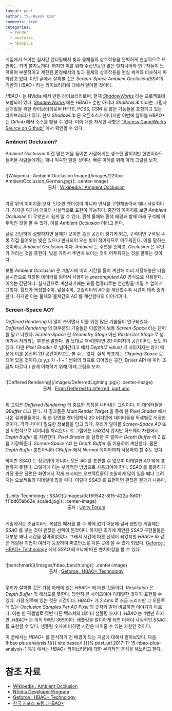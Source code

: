 ```yaml
---
layout: post
author: "Su-Hyeok Kim"
comments: true
categories:
  - render
  - analysis
  - hbaoplus
---
```


게임에서 쓰이는 실시간 렌더링에서 빛과 물체들의 상호작용을 완벽하게 현실적으로 표현하는 거의 불가능하다. 하지만 이를 위해 수십년동안 많은 엔지니어와 연구자들이 노력하여 부분적이고 제한된 환경에서의 빛과 물체의 상호작용을 현실 세계와 비슷하게 따라잡고 있다. 이번 글에서 살펴볼 것은 _Screen-Space Ambient Occlusion(SSAO)_ 기반의 _HBAO+_ 라는 라이브러리에 대해서 알아볼 것이다.

_HBAO+_ 는 NVidia 에서 만든 라이브러리로써, 현재 [_ShadowWorks_](https://developer.nvidia.com/shadowworks) 라는 프로젝트에 포함되어 있다. [_ShadowWorks_](https://developer.nvidia.com/shadowworks) 에는 _HBAO+_ 뿐만 아니라 _ShadowLib_ 이라는 그림자 렌더링을 위한 라이브러리로써 HFTS, PCSS, CSM 등 많은 기능들을 포함하고 있는 라이브러리가 있다. 현재 _ShadowLib_ 은 오픈소스가 아니지만 이번에 알아볼 _HBAO+_ 는 _Github_ 에서 소스를 받을 수 있다. 이에 대한 자세한 사항은 ["Access GameWorks Source on Github"](https://developer.nvidia.com/gameworks-source-github) 에서 확인할 수 있다.

### Ambient Occlusion?

_Ambient Occlusion_ 이란 말은 처음 들어본 사람에게는 생소한 말이지만 한번이라도 들어본 사람들에게는 꽤나 익숙한 말일 것이다. 빠른 이해를 위해 아래 그림을 보자.

<br/>
![Wikipedia : Ambient Occlusion Image](/images/220px-AmbientOcclusion_German.jpg){: .center-image}
<center>출처 : <a href="https://en.wikipedia.org/wiki/Ambient_occlusion">Wikipedia : Ambient Occlusion</a>
</center>
<br/>

가장 위의 이미지를 보자. 단순한 렌더링이 아니라 반사를 구현해놓아서 꽤나 사실적이다. 하지만 여기서 더욱더 사실적으로 표현이 가능하다. 중간의 이미지를 보면 _Ambient Occlusion_ 이 무엇인지 쉽게 알 수 있다. 흰색 물체와 흰색 배경과 함께 아래 구석에 어두워진 것을 볼 수 있다. 이를 _Ambient Occlusion_ 이라고 한다.

글로 간단하게 설명하자면 물체가 모이면 좁은 공간이 생기게 되고, 구석이면 구석일 수록 직접 들어오는 빛은 있으나 반사되어 오는 빛이 적어지므로 어두워진다. 이를 말하는 것이바로 _Ambient Occlusion_ 이다. _Ambient_ 는 주변을 뜻하고, _Occlusion_ 은 무언가 가리는 것을 뜻한다. 빛을 가려서 주변에 보이는 것이 어두워지는 것을 말하는 것이다.

보통 _Ambient Occlusion_ 은 개발시에 미리 시간을 들여 계산해 미리 저장해놓은 다음 실시간으로 저장된 데이터를 읽어서 사용하는 _precomputed AO_ 방식으로 사용한다. 이유는 간단하다. 실시간으로 계산되기에는 요즘 컴퓨터로는 연산량을 버틸 수 없어서 그렇다. 월드가 복잡할수록, 넓을수록, 고퀄리티의 _AO_ 를 계산할수록 시간이 대폭 증가한다. 하지만 이는 물체와 물체간의 _AO_ 를 계산할때의 이야기이다.

### Screen-Space AO?

_Deffered Rendering_ 이 많이 쓰이면서 이를 위한 많은 기술들이 연구되었다. _Deffered Rendering_ 의 대부분의 기술들은 이름앞에 보통 _Screen-Space_ 라는 단어를 달고 나왔다. _Screen-Space_ 란 _Geometry Stage_ 아닌 _Rasterizer Stage_ 로 넘어가서 처리되는 부분을 말한다. 말 뜻대로 해석한다면 2D 이미지의 공간이라는 뜻도 되겠다. 다만 _Pixel Shader_ 로 넘어간다고 해서 _Depth(Z value)_ 가 사라지지는 않기 때문에 이를 온전히 2D 공간이라고도 볼 수는 없다. 실제 좌표계는 _Clipping-Space_ 로 되어 있을 것이다.(x,y,z 가 -1 ~ 1 범위의 좌표로 되어있는 공간, Driver API 에 따라 조금씩 다르다.) 쉽게 이해하기 위해 아래 그림을 보자.

<br/>
![Deffered Rendering](/images/DeferredLighting.jpg){: .center-image}
<center>출처 : <a href="http://tower22.blogspot.kr/2010/11/from-deferred-to-inferred-part-uno.html">From Deferred to Inferred, part uno</a>
</center>
<br/>

위 그림은 _Deffered Rendering_ 의 중요한 특징을 나타내는 그림이다. 이 데이터들을 _GBuffer_ 라고 한다. 저 결과들은 _Multi Render Target_ 을 통해 한 _Pixel Shader_ 에서 나온 결과물들이다. 즉 한 장면을 렌더링해서 2D 버퍼안에 데이터들을 픽셀별로 저장한 것이다. 각각 저마다 필요한 정보들을 담고 있다. 우리가 알아볼 _Screen-Space AO_ 또한 이런식으로 데이터를 처리한다. 위 그림에는 나와있지 않지만 하드웨어 차원에서 _Depth Buffer_ 를 지원한다. _Pixel Shader_ 를 실행한 후 알아서 _Depth Buffer_ 에 Z 값을 저장해준다. _Screen-Space AO_ 는 _Depth Buffer_ 를 이용하여 계산한다. 물론 _Depth Buffer_ 뿐만아니라 _GBuffer_ 에서 _Normal_ 데이터까지 사용하여 할 수도 있다.

하지만 _SSAO_ 는 정공법이 아니다. 모든 _AO_ 를 표현할 수 없으며 디테일한 _AO_ 밖에 표현하지 못한다. 그렇기에 이는 부가적인 방법으로 사용되어야 한다. _SSAO_ 를 활용하기 가장 좋은 장면은 화면에서 작게 표시되는 오브젝트들이 조밀하게 많이 있을 떄나 그려지는 오브젝트의 디테일이 많을 때다. 이럴때 _SSAO_ 를 표현하면 괜찮은 결과가 나온다.

<br/>
![Unity Technology : SSAO](/images/0cf69542-8ff5-422a-8d01-f11bd65ab62e_scaled.jpg){: .center-image}
<center>출처 : <a href="https://forum.unity.com/threads/ssao-pro-high-quality-screen-space-ambient-occlusion.274003/page-5">Unity Forum</a>
</center>
<center></center>
<br/>

게임에서는 조금이라도 복잡한 메시를 쓸 수 밖에 없기 때문에 결국 왠만한 게임에는 _SSAO_ 를 넣는 것이 괜찮은 선택이 된것이다. 하지만 초기에 제안된 _SSAO_ 구현물들은 대부분 꽤나 시간을 잡아먹었었다. 그래서 시간에 따른 선택이 되었지만 _HBAO+_ 와 같은 개량된 기법이 여러개 등장하여 퍼포먼스를 다른 곳에 쓸 수 있게 되었다. [Geforce : HBAO+ Technology](https://www.geforce.com/hardware/technology/hbao-plus/technology) 에서 _SSAO_ 테크닉에 따른 벤치마킹을 볼 수 있다.

<br/>
![benchmark](/images/hbao_bench.png){: .center-image}
<center>출처 : <a href="https://www.geforce.com/hardware/technology/hbao-plus/technology">Geforce : HBAO+ Technology</a>
</center>
<center></center>
<br/>

우리가 살펴볼 것은 가장 아래에 있는 _HBAO+_ 에 대한 것들이다. _Resolution_ 은 _Depth Buffer_ 의 해상도를 뜻한다. 당연히 큰 사이즈여야 디테일한 것까지 표현할 수 있다. 가장 왼쪽에 있는 것은 시간이다. _HBAO+_ 가 2.4ms 로 조금 느리지만 그 오른쪽에 있는 _Occlusion Samples Per AO Pixel_ 의 숫자와 같이 비교하면 이야기가 다르다. 이는 한 픽셀별로 몇번 다른 텍스쳐의 데이터 샘플링 숫자다. _HBAO_ 는 4번만 하지만, _HBAO+_ 는 이의 9배인 36번이다. 샘플링을 많이하게 되면 더욱더 사실적인 _SSAO_ 를 표현할 수 있다. 샘플링 숫자에 비하면 시간은 내어줄 수 있는 자원인 것이다.

이 글에서는 _HBAO+_ 를 분석하기 전 배경이 되는 개념에 대해서 알아보았다. 다음 [hbao plus analysis 1]({{ site.baseurl }}{% post_url 2017-11-15-hbao-plus-analysis-1 %}) 에서는 _HBAO+_ 라이브러리에 대한 본격적인 분석을 해보려고 한다.

# 참조 자료

 - [Wikipedia : Ambient Occlusion](https://en.wikipedia.org/wiki/Ambient_occlusion)
 - [NVidia Developer Program](https://developer.nvidia.com/developer-program)
 - [Geforce : HBAO+ Technology](https://www.geforce.com/hardware/technology/hbao-plus/technology)
 - [한국 지포스 포럼 : HBAO+](https://forums.geforce.co.kr/index.php?document_srl=12616&mid=geforce)
